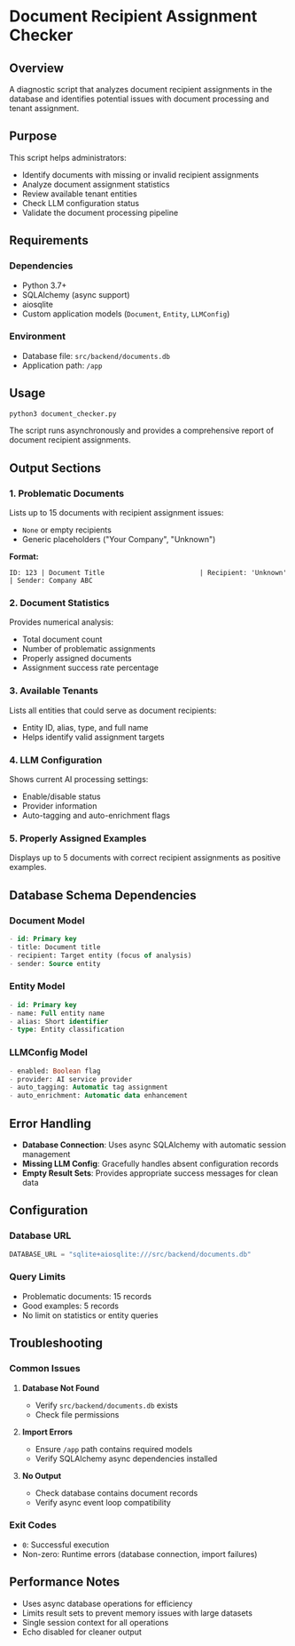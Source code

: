 <!--
This documentation was auto-generated by Claude on 2025-05-31T15-53-58.
Source file: ./src/backend/check_documents.py
-->

# Document Recipient Assignment Checker

## Overview

A diagnostic script that analyzes document recipient assignments in the database and identifies potential issues with document processing and tenant assignment.

## Purpose

This script helps administrators:
- Identify documents with missing or invalid recipient assignments
- Analyze document assignment statistics
- Review available tenant entities
- Check LLM configuration status
- Validate the document processing pipeline

## Requirements

### Dependencies
- Python 3.7+
- SQLAlchemy (async support)
- aiosqlite
- Custom application models (`Document`, `Entity`, `LLMConfig`)

### Environment
- Database file: `src/backend/documents.db`
- Application path: `/app`

## Usage

```bash
python3 document_checker.py
```

The script runs asynchronously and provides a comprehensive report of document recipient assignments.

## Output Sections

### 1. Problematic Documents
Lists up to 15 documents with recipient assignment issues:
- `None` or empty recipients
- Generic placeholders ("Your Company", "Unknown")

**Format:**
```
ID: 123 | Document Title                        | Recipient: 'Unknown'    | Sender: Company ABC
```

### 2. Document Statistics
Provides numerical analysis:
- Total document count
- Number of problematic assignments
- Properly assigned documents
- Assignment success rate percentage

### 3. Available Tenants
Lists all entities that could serve as document recipients:
- Entity ID, alias, type, and full name
- Helps identify valid assignment targets

### 4. LLM Configuration
Shows current AI processing settings:
- Enable/disable status
- Provider information
- Auto-tagging and auto-enrichment flags

### 5. Properly Assigned Examples
Displays up to 5 documents with correct recipient assignments as positive examples.

## Database Schema Dependencies

### Document Model
```sql
- id: Primary key
- title: Document title
- recipient: Target entity (focus of analysis)
- sender: Source entity
```

### Entity Model
```sql
- id: Primary key
- name: Full entity name
- alias: Short identifier
- type: Entity classification
```

### LLMConfig Model
```sql
- enabled: Boolean flag
- provider: AI service provider
- auto_tagging: Automatic tag assignment
- auto_enrichment: Automatic data enhancement
```

## Error Handling

- **Database Connection**: Uses async SQLAlchemy with automatic session management
- **Missing LLM Config**: Gracefully handles absent configuration records
- **Empty Result Sets**: Provides appropriate success messages for clean data

## Configuration

### Database URL
```python
DATABASE_URL = "sqlite+aiosqlite:///src/backend/documents.db"
```

### Query Limits
- Problematic documents: 15 records
- Good examples: 5 records
- No limit on statistics or entity queries

## Troubleshooting

### Common Issues

1. **Database Not Found**
   - Verify `src/backend/documents.db` exists
   - Check file permissions

2. **Import Errors**
   - Ensure `/app` path contains required models
   - Verify SQLAlchemy async dependencies installed

3. **No Output**
   - Check database contains document records
   - Verify async event loop compatibility

### Exit Codes
- `0`: Successful execution
- Non-zero: Runtime errors (database connection, import failures)

## Performance Notes

- Uses async database operations for efficiency
- Limits result sets to prevent memory issues with large datasets
- Single session context for all operations
- Echo disabled for cleaner output